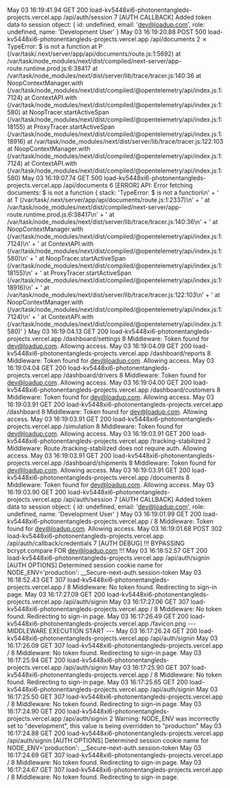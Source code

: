 
May 03 16:19:41.94
GET
200
load-kv5448xi6-photonentangleds-projects.vercel.app
/api/auth/session
7
[AUTH CALLBACK] Added token data to session object: { id: undefined, email: 'dev@loadup.com', role: undefined, name: 'Development User' }
May 03 16:19:20.88
POST
500
load-kv5448xi6-photonentangleds-projects.vercel.app
/api/documents
2
⨯ TypeError: $ is not a function at P (/var/task/.next/server/app/api/documents/route.js:1:5692) at /var/task/node_modules/next/dist/compiled/next-server/app-route.runtime.prod.js:6:38417 at /var/task/node_modules/next/dist/server/lib/trace/tracer.js:140:36 at NoopContextManager.with (/var/task/node_modules/next/dist/compiled/@opentelemetry/api/index.js:1:7124) at ContextAPI.with (/var/task/node_modules/next/dist/compiled/@opentelemetry/api/index.js:1:580) at NoopTracer.startActiveSpan (/var/task/node_modules/next/dist/compiled/@opentelemetry/api/index.js:1:18155) at ProxyTracer.startActiveSpan (/var/task/node_modules/next/dist/compiled/@opentelemetry/api/index.js:1:18916) at /var/task/node_modules/next/dist/server/lib/trace/tracer.js:122:103 at NoopContextManager.with (/var/task/node_modules/next/dist/compiled/@opentelemetry/api/index.js:1:7124) at ContextAPI.with (/var/task/node_modules/next/dist/compiled/@opentelemetry/api/index.js:1:580)
May 03 16:19:07.74
GET
500
load-kv5448xi6-photonentangleds-projects.vercel.app
/api/documents
6
[ERROR] API: Error fetching documents: $ is not a function { stack: 'TypeError: $ is not a function\n' + ' at T (/var/task/.next/server/app/api/documents/route.js:1:2337)\n' + ' at /var/task/node_modules/next/dist/compiled/next-server/app-route.runtime.prod.js:6:38417\n' + ' at /var/task/node_modules/next/dist/server/lib/trace/tracer.js:140:36\n' + ' at NoopContextManager.with (/var/task/node_modules/next/dist/compiled/@opentelemetry/api/index.js:1:7124)\n' + ' at ContextAPI.with (/var/task/node_modules/next/dist/compiled/@opentelemetry/api/index.js:1:580)\n' + ' at NoopTracer.startActiveSpan (/var/task/node_modules/next/dist/compiled/@opentelemetry/api/index.js:1:18155)\n' + ' at ProxyTracer.startActiveSpan (/var/task/node_modules/next/dist/compiled/@opentelemetry/api/index.js:1:18916)\n' + ' at /var/task/node_modules/next/dist/server/lib/trace/tracer.js:122:103\n' + ' at NoopContextManager.with (/var/task/node_modules/next/dist/compiled/@opentelemetry/api/index.js:1:7124)\n' + ' at ContextAPI.with (/var/task/node_modules/next/dist/compiled/@opentelemetry/api/index.js:1:580)' }
May 03 16:19:04.13
GET
200
load-kv5448xi6-photonentangleds-projects.vercel.app
/dashboard/settings
8
Middleware: Token found for dev@loadup.com. Allowing access.
May 03 16:19:04.09
GET
200
load-kv5448xi6-photonentangleds-projects.vercel.app
/dashboard/reports
8
Middleware: Token found for dev@loadup.com. Allowing access.
May 03 16:19:04.04
GET
200
load-kv5448xi6-photonentangleds-projects.vercel.app
/dashboard/drivers
8
Middleware: Token found for dev@loadup.com. Allowing access.
May 03 16:19:04.00
GET
200
load-kv5448xi6-photonentangleds-projects.vercel.app
/dashboard/customers
8
Middleware: Token found for dev@loadup.com. Allowing access.
May 03 16:19:03.91
GET
200
load-kv5448xi6-photonentangleds-projects.vercel.app
/dashboard
8
Middleware: Token found for dev@loadup.com. Allowing access.
May 03 16:19:03.91
GET
200
load-kv5448xi6-photonentangleds-projects.vercel.app
/simulation
8
Middleware: Token found for dev@loadup.com. Allowing access.
May 03 16:19:03.91
GET
200
load-kv5448xi6-photonentangleds-projects.vercel.app
/tracking-stabilized
2
Middleware: Route /tracking-stabilized does not require auth. Allowing access.
May 03 16:19:03.91
GET
200
load-kv5448xi6-photonentangleds-projects.vercel.app
/dashboard/shipments
8
Middleware: Token found for dev@loadup.com. Allowing access.
May 03 16:19:03.91
GET
200
load-kv5448xi6-photonentangleds-projects.vercel.app
/documents
8
Middleware: Token found for dev@loadup.com. Allowing access.
May 03 16:19:03.90
GET
200
load-kv5448xi6-photonentangleds-projects.vercel.app
/api/auth/session
7
[AUTH CALLBACK] Added token data to session object: { id: undefined, email: 'dev@loadup.com', role: undefined, name: 'Development User' }
May 03 16:19:01.99
GET
200
load-kv5448xi6-photonentangleds-projects.vercel.app
/
8
Middleware: Token found for dev@loadup.com. Allowing access.
May 03 16:19:01.68
POST
302
load-kv5448xi6-photonentangleds-projects.vercel.app
/api/auth/callback/credentials
7
[AUTH DEBUG] !!! BYPASSING bcrypt.compare FOR dev@loadup.com !!!
May 03 16:18:52.57
GET
200
load-kv5448xi6-photonentangleds-projects.vercel.app
/api/auth/signin
[AUTH OPTIONS] Determined session cookie name for NODE_ENV='production': __Secure-next-auth.session-token
May 03 16:18:52.43
GET
307
load-kv5448xi6-photonentangleds-projects.vercel.app
/
8
Middleware: No token found. Redirecting to sign-in page.
May 03 16:17:27.09
GET
200
load-kv5448xi6-photonentangleds-projects.vercel.app
/api/auth/signin
May 03 16:17:27.06
GET
307
load-kv5448xi6-photonentangleds-projects.vercel.app
/
8
Middleware: No token found. Redirecting to sign-in page.
May 03 16:17:26.49
GET
200
load-kv5448xi6-photonentangleds-projects.vercel.app
/favicon.png
--- MIDDLEWARE EXECUTION START ---
May 03 16:17:26.24
GET
200
load-kv5448xi6-photonentangleds-projects.vercel.app
/api/auth/signin
May 03 16:17:26.09
GET
307
load-kv5448xi6-photonentangleds-projects.vercel.app
/
8
Middleware: No token found. Redirecting to sign-in page.
May 03 16:17:25.94
GET
200
load-kv5448xi6-photonentangleds-projects.vercel.app
/api/auth/signin
May 03 16:17:25.90
GET
307
load-kv5448xi6-photonentangleds-projects.vercel.app
/
8
Middleware: No token found. Redirecting to sign-in page.
May 03 16:17:25.65
GET
200
load-kv5448xi6-photonentangleds-projects.vercel.app
/api/auth/signin
May 03 16:17:25.50
GET
307
load-kv5448xi6-photonentangleds-projects.vercel.app
/
8
Middleware: No token found. Redirecting to sign-in page.
May 03 16:17:24.90
GET
200
load-kv5448xi6-photonentangleds-projects.vercel.app
/api/auth/signin
2
Warning: NODE_ENV was incorrectly set to "development", this value is being overridden to "production"
May 03 16:17:24.88
GET
200
load-kv5448xi6-photonentangleds-projects.vercel.app
/api/auth/signin
[AUTH OPTIONS] Determined session cookie name for NODE_ENV='production': __Secure-next-auth.session-token
May 03 16:17:24.69
GET
307
load-kv5448xi6-photonentangleds-projects.vercel.app
/
8
Middleware: No token found. Redirecting to sign-in page.
May 03 16:17:24.67
GET
307
load-kv5448xi6-photonentangleds-projects.vercel.app
/
8
Middleware: No token found. Redirecting to sign-in page.
